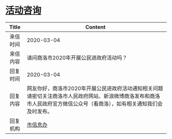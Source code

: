 # <a href="http://www.shangluo.gov.cn/zmhd/ldxxxx.jsp?urltype=leadermail.LeaderMailContentUrl&wbtreeid=1112&leadermailid=5714">活动咨询</a>
| Title |                                        Content                                         |
|:-----:|----------------------------------------------------------------------------------------|
| 来信时间  | 2020-03-04                                                                             |
| 来信内容  | 请问商洛市2020年开展公民进政府活动吗？                                                                  |
| 回复时间  | 2020-03-04                                                                             |
| 回复内容  | 网友你好，商洛市2020年开展公民进政府活动通知相关问题请密切关注商洛市人民政府网站、新浪微博商洛发布和商洛市人民政府官方微信公众号（看商洛），如有相关通知我们会及时发布。 |
| 回复机构  | <a href="../../categories/agencies/市信息办.md">市信息办</a>                                     |